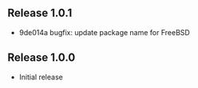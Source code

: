 ## Release 1.0.1

* 9de014a bugfix: update package name for FreeBSD

## Release 1.0.0

* Initial release
